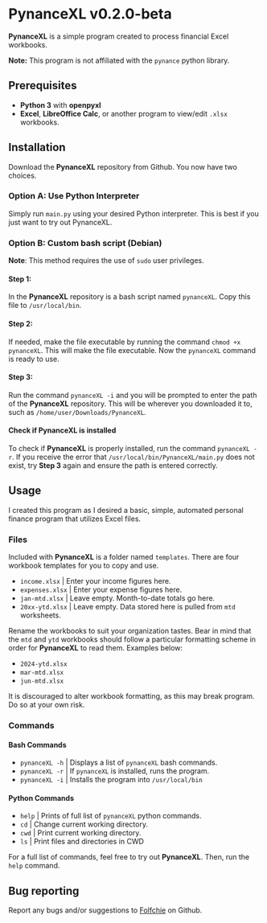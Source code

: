 # PynanceXL v0.2.0-beta

**PynanceXL** is a simple program created to process financial Excel workbooks.

**Note:** This program is not affiliated with the `pynance` python library. 

## Prerequisites

- **Python 3** with **openpyxl**
- **Excel**, **LibreOffice Calc**, or another program to view/edit `.xlsx` workbooks.

## Installation

Download the **PynanceXL** repository from Github. You now have two choices.

### Option A: Use Python Interpreter
Simply run `main.py` using your desired Python interpreter. This is best if you just want to try out PynanceXL.

### Option B: Custom bash script (Debian)
**Note**: This method requires the use of `sudo` user privileges.

#### Step 1:
In the **PynanceXL** repository is a bash script named `pynanceXL`. Copy this file to `/usr/local/bin`.

#### Step 2:
If needed, make the file executable by running the command `chmod +x pynanceXL`. This will make the file executable. 
Now the `pynanceXL` command is ready to use.

#### Step 3:
Run the command `pynanceXL -i` and you will be prompted to enter the path of the **PynanceXL** repository. 
This will be wherever you downloaded it to, such as `/home/user/Downloads/PynanceXL`.

#### Check if PynanceXL is installed
To check if **PynanceXL** is properly installed, run the command `pynanceXL -r`.
If you receive the error that `/usr/local/bin/PynanceXL/main.py` does not exist, try **Step 3** again and ensure the path is entered correctly.

## Usage
I created this program as I desired a basic, simple, automated
personal finance program that utilizes Excel files.

### Files
Included with **PynanceXL** is a folder named `templates`.
There are four workbook templates for you to copy and use.

- `income.xlsx`
| Enter your income figures here.
- `expenses.xlsx`
| Enter your expense figures here.
- `jan-mtd.xlsx`
| Leave empty. Month-to-date totals go here.
- `20xx-ytd.xlsx`
| Leave empty. Data stored here is pulled from `mtd` worksheets.

Rename the workbooks to suit your organization tastes. 
Bear in mind that the `mtd` and `ytd` workbooks should follow
a particular formatting scheme in order for **PynanceXL** to read them.
Examples below:
- `2024-ytd.xlsx`
- `mar-mtd.xlsx`
- `jun-mtd.xlsx`

It is discouraged to alter workbook formatting,
as this may break program. Do so at your own risk.

### Commands

#### Bash Commands
- `pynanceXL -h` 
| Displays a list of `pynanceXL` bash commands.
- `pynanceXL -r`
| If `pynanceXL` is installed, runs the program.
- `pynanceXL -i`
| Installs the program into `/usr/local/bin`

#### Python Commands
- `help`
| Prints of full list of `pynanceXL` python commands.
- `cd`
| Change current working directory.
- `cwd`
| Print current working directory.
- `ls`
| Print files and directories in CWD

For a full list of commands, feel free to try out **PynanceXL**.
Then, run the `help` command.
## Bug reporting
Report any bugs and/or suggestions to [Folfchie](https://www.github.com/Folfchie) on Github.